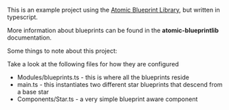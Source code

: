 
This is an example project using the [Atomic Blueprint Library](https://github.com/shaddockh/AtomicPlayground/tree/master/atomic-blueprintlib), but written in typescript.

More information about blueprints can be found in the **atomic-blueprintlib** documentation.

Some things to note about this project:

Take a look at the following files for how they are configured
* Modules/blueprints.ts - this is where all the blueprints reside
* main.ts - this instantiates two different star blueprints that descend from a base star
* Components/Star.ts - a very simple blueprint aware component
